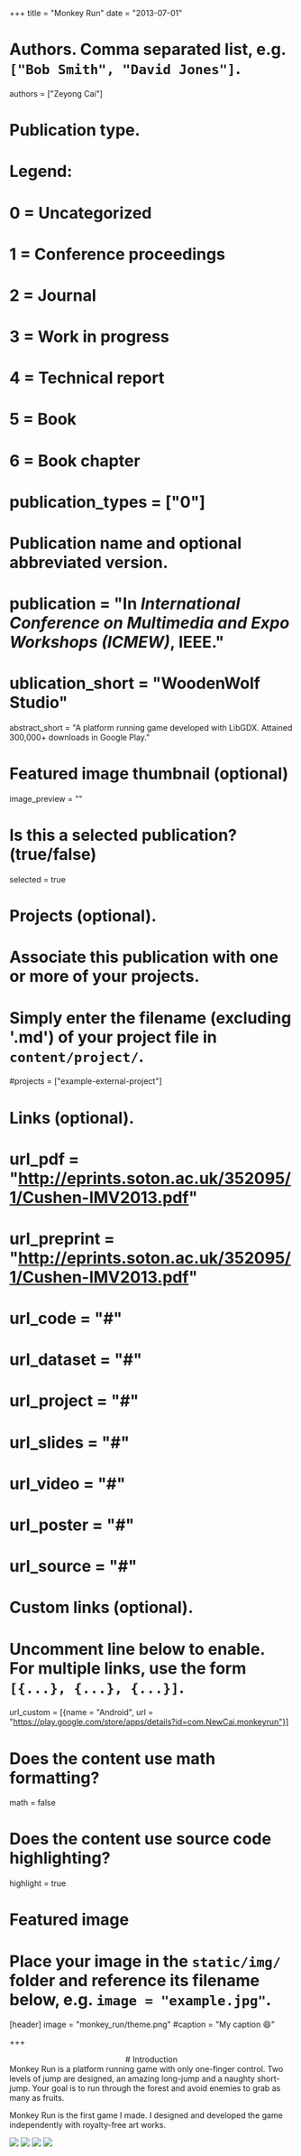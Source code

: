 +++
title = "Monkey Run"
date = "2013-07-01"

# Authors. Comma separated list, e.g. `["Bob Smith", "David Jones"]`.
authors = ["Zeyong Cai"]

# Publication type.
# Legend:
# 0 = Uncategorized
# 1 = Conference proceedings
# 2 = Journal
# 3 = Work in progress
# 4 = Technical report
# 5 = Book
# 6 = Book chapter
#  publication_types = ["0"]

# Publication name and optional abbreviated version.
# publication = "In *International Conference on Multimedia and Expo Workshops (ICMEW)*, IEEE."
# ublication_short = "WoodenWolf Studio"

abstract_short = "A platform running game developed with LibGDX. Attained 300,000+ downloads in Google Play."

# Featured image thumbnail (optional)
image_preview = ""

# Is this a selected publication? (true/false)
selected = true

# Projects (optional).
#   Associate this publication with one or more of your projects.
#   Simply enter the filename (excluding '.md') of your project file in `content/project/`.
#projects = ["example-external-project"]

# Links (optional).
# url_pdf = "http://eprints.soton.ac.uk/352095/1/Cushen-IMV2013.pdf"
# url_preprint = "http://eprints.soton.ac.uk/352095/1/Cushen-IMV2013.pdf"
# url_code = "#"
# url_dataset = "#"
# url_project = "#"
# url_slides = "#"
# url_video = "#"
# url_poster = "#"
# url_source = "#"

# Custom links (optional).
#   Uncomment line below to enable. For multiple links, use the form `[{...}, {...}, {...}]`.
url_custom = [{name = "Android", url = "https://play.google.com/store/apps/details?id=com.NewCai.monkeyrun"}]

# Does the content use math formatting?
math = false

# Does the content use source code highlighting?
highlight = true

# Featured image
# Place your image in the `static/img/` folder and reference its filename below, e.g. `image = "example.jpg"`.
[header]
image = "monkey_run/theme.png"
#caption = "My caption :smile:"

+++
<center>
# Introduction
</center>
Monkey Run is a platform running game with only one-finger control. Two levels of jump are designed, an amazing long-jump and a naughty short-jump. Your goal is to run
through the forest and avoid enemies to grab as many as fruits.

Monkey Run is the first game I made. I designed and developed the game independently with royalty-free art works.


  <img src="/img/monkey_run/1.jpg"/>
  <img src="/img/monkey_run/3.jpg"/> 
  <img src="/img/monkey_run/5.jpg"/>
  <img src="/img/monkey_run/6.jpg"/>
